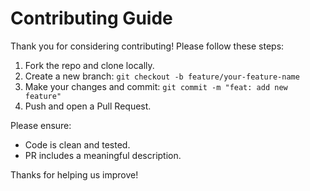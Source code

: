 # Contributing Guide

Thank you for considering contributing! Please follow these steps:

1. Fork the repo and clone locally.
2. Create a new branch: `git checkout -b feature/your-feature-name`
3. Make your changes and commit: `git commit -m "feat: add new feature"`
4. Push and open a Pull Request.

Please ensure:

- Code is clean and tested.
- PR includes a meaningful description.

Thanks for helping us improve!
